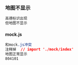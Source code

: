 ### 地图不显示

```css
高德标识出现
但地图不显示
```

#### mock.js

```css
和mock.js冲突
注释掉  // import './mock/index'
地图正常显示
804101
```



